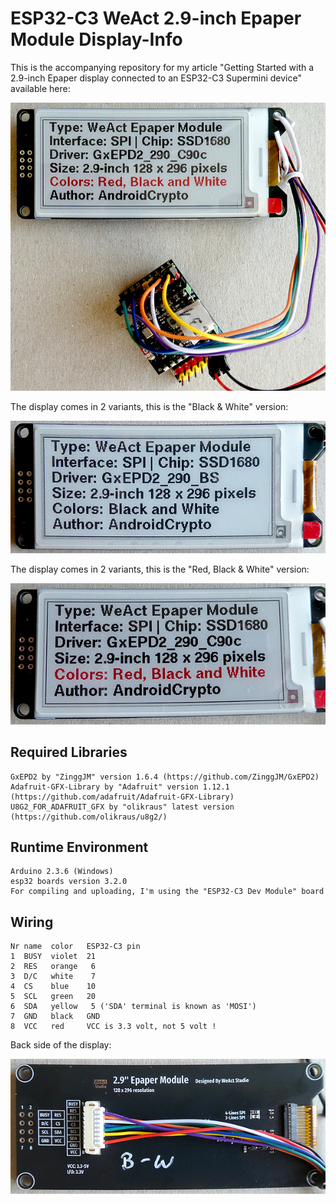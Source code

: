 # ESP32-C3 WeAct 2.9-inch Epaper Module Display-Info

This is the accompanying repository for my article "Getting Started with a 2.9-inch Epaper display connected to an ESP32-C3 Supermini device" available here: 

![Image 1](./images/esp32_c3_epaper_01_600w.png)

The display comes in 2 variants, this is the "Black & White" version:

![Image 2](./images/weact_29_epaper_bw_01_front_600w.png)

The display comes in 2 variants, this is the "Red, Black & White" version:

![Image 3](./images/weact_29_epaper_rbw_01_front_600w.png)

## Required Libraries
````plaintext
GxEPD2 by "ZinggJM" version 1.6.4 (https://github.com/ZinggJM/GxEPD2)
Adafruit-GFX-Library by "Adafruit" version 1.12.1 (https://github.com/adafruit/Adafruit-GFX-Library)
U8G2_FOR_ADAFRUIT_GFX by "olikraus" latest version (https://github.com/olikraus/u8g2/)
````

## Runtime Environment
````plaintext
Arduino 2.3.6 (Windows)
esp32 boards version 3.2.0
For compiling and uploading, I'm using the "ESP32-C3 Dev Module" board
````

## Wiring
````plaintext
Nr name  color   ESP32-C3 pin
1  BUSY  violet  21 
2  RES   orange   6
3  D/C   white    7
4  CS    blue    10
5  SCL   green   20 
6  SDA   yellow   5 ('SDA' terminal is known as 'MOSI')
7  GND   black   GND
8  VCC   red     VCC is 3.3 volt, not 5 volt !
````
Back side of the display:

![Image 2](./images/weact_29_epaper_bw_01_back_600w.png)
